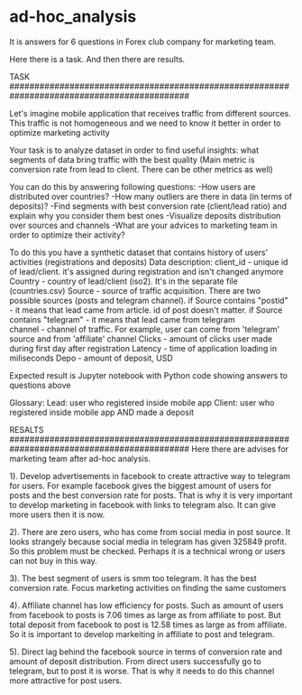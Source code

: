 # ad-hoc_analysis
It is answers for 6 questions in Forex club company for marketing team.

Here there is a task. And then there are results.

TASK
############################################################################################

Let's imagine mobile application that receives traffic from different sources. This traffic is not homogeneous and we need to know it better in order to optimize marketing activity

Your task is to analyze dataset in order to find useful insights: what segments of data bring traffic with the best quality (Main metric is conversion rate from lead to client. There can be other metrics as well) 


You can do this by answering following questions:
-How users are distributed over countries?
-How many outliers are there in data (in terms of deposits)?
-Find segments with best conversion rate (client/lead ratio) and explain why you consider them best ones
-Visualize deposits distribution over sources and channels
-What are your advices to marketing team in order to optimize their activity?

To do this you have a synthetic dataset that contains history of users' activities (registrations and deposits)
Data description: client_id - unique id of lead/client. it's assigned during registration and isn't changed anymore 
Country - country of lead/client (iso2). It's in the separate file (countries.csv)
Source - source of traffic acquisition. There are two possible sources (posts and telegram channel). if Source contains "postid" - it means that lead came from article. id of post doesn't matter. if Source contains "telegram" - it means that lead came from telegram  
channel - channel of traffic. For example, user can come from 'telegram' source and from 'affiliate' channel
Clicks - amount of clicks user made during first day after registration
Latency - time of application loading in miliseconds
Depo - amount of deposit, USD


Expected result is Jupyter notebook with Python code showing answers to questions above

Glossary:
Lead: user who registered inside mobile app
Client: user who registered inside mobile app AND made a deposit


RESALTS 
############################################################################################
Here there are advises for marketing team after ad-hoc analysis.

1). Develop advertisements in facebook to create attractive way to telegram for users. For example facebook gives the biggest amount of users for posts and the best conversion rate for posts. That is why it is very important to develop marketing in facebook with links to telegram also. It can give more users then it is now.
  
2). There are zero users, who has come from social media in post source. It looks strangely because social media in telegram has given 325849 profit. So this problem must be checked. Perhaps it is a technical wrong or users can not buy in this way.
  
3). The best segment of users is smm too telegram. It has the best conversion rate. Focus marketing activities on finding the same customers
 
4). Affiliate channel has low efficiency for posts. Such as amount of users from facebook to posts is 7.06 times as large as from affiliate to post. But total deposit from facebook to post is 12.58 times as large as from affiliate. So it is important to develop markeiting in affiliate to post and telegram. 
  
5). Direct lag behind the facebook source in terms of conversion rate and amount of deposit distribution. From direct users successfully go to telegram, but to post it is worse. That is why it needs to do this channel more attractive for post users.
  
